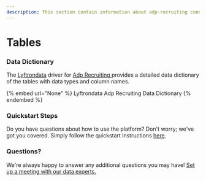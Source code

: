 ```yaml
---
description: This section contain information about adp-recruiting connector tables information
---
```


# Tables

### Data Dictionary

The [Lyftrondata](https://www.lyftrondata.com/) driver for [Adp Recruiting](None/)[ ](https://www.lyftrondata.com/integration/adp-recruiting/)provides a detailed data dictionary of the tables with data types and column names.

{% embed url="None" %}
Lyftrondata Adp Recruiting Data Dictionary
{% endembed %}

### Quickstart Steps

Do you have questions about how to use the platform? Don't worry; we've got you covered. Simply follow the quickstart instructions [here](../README.md).

### Questions? <a href="#questions" id="questions"></a>

We're always happy to answer any additional questions you may have! [Set up a meeting with our data experts.](https://www.lyftrondata.com/book-a-meeting/)

